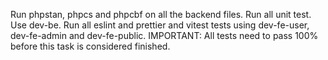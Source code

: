 Run phpstan, phpcs and phpcbf on all the backend files. Run all unit test. Use dev-be. Run all eslint and prettier and vitest tests using dev-fe-user, dev-fe-admin and dev-fe-public. IMPORTANT: All tests need to pass 100% before this task is considered finished.